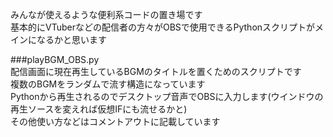 みんなが使えるような便利系コードの置き場です  
基本的にVTuberなどの配信者の方々がOBSで使用できるPythonスクリプトがメインになるかと思います  

###playBGM_OBS.py  
配信画面に現在再生しているBGMのタイトルを置くためのスクリプトです  
複数のBGMをランダムで流す構造になっています  
Pythonから再生されるのでデスクトップ音声でOBSに入力します(ウインドウの再生ソースを変えれば仮想IFにも流せるかと)  
その他使い方などはコメントアウトに記載しています  